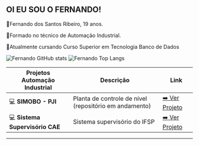 ## OI EU SOU O FERNANDO!
🔘Fernando dos Santos Ribeiro, 19 anos.

🔘Formado no técnico de Automação Industrial.

🔘Atualmente cursando Curso Superior em Tecnologia Banco de Dados

![Fernando GitHub stats](https://github-readme-stats.vercel.app/api?username=fernandosantos09)
![Fernando Top Langs](https://github-readme-stats.vercel.app/api/top-langs/?username=fernandosantos09&layout=compact&langs_count=6&theme=white)

| Projetos Automação Industrial                  | Descrição                          | Link                           |
|--------------------------|-------------------------------------|------------------------------------------|
| 💻 **SIMOBO - PJI**                | Planta de controle de nível (repositório em andamento) | [➡️ Ver Projeto](https://github.com/fernandosantos09/simobo.git) |
| 💻 **Sistema Supervisório CAE**    | Sistema supervisório do IFSP  | [➡️ Ver Projeto](https://github.com/fernandosantos09/supervisoriocaeifsp.git) |
---



